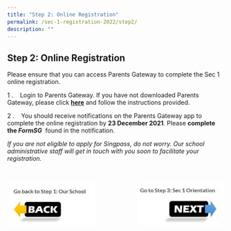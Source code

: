 ```yaml
---
title: "Step 2: Online Registration"
permalink: /sec-1-registration-2022/step2/
description: ""
---
```

## Step 2: Online Registration

Please ensure that you can access Parents Gateway to complete the Sec 1 online registration. 

 1 \.    Login to Parents Gateway. If you have not downloaded Parents Gateway, please click **[here](/unity-partners/Parents/gateway/)** and follow the instructions provided.

 2 \.    You should receive notifications on the Parents Gateway app to complete the online registration by **23 December 2021**. Please **complete the _FormSG_**  found in the notification.

_If you are not eligible to apply for Singpass, do not worry. Our school administrative staff will get in touch with you soon to facilitate your registration._
<br><br><br>

<p><a href="/sec-1-registration-2022/step1/">
<img style="width:40%" align=left src="/images/photo1670135465.jpeg">
</a></p>

<p><a href="/sec-1-registration-2022/step3/">
<img style="width:40%" align=right src="/images/photo1670135468.jpeg">
</a></p>